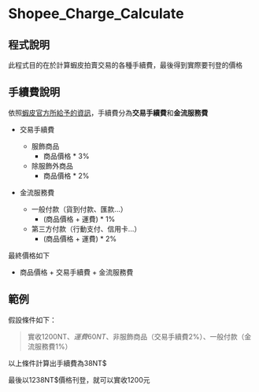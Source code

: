 # Shopee_Charge_Calculate

## 程式說明
此程式目的在於計算蝦皮拍賣交易的各種手續費，最後得到實際要刊登的價格

## 手續費說明
依照[蝦皮官方所給予的資訊](https://help.shopee.tw/s/article/%E4%BB%80%E9%BA%BC%E6%98%AF%E6%88%90%E4%BA%A4%E6%89%8B%E7%BA%8C%E8%B2%BB-%E9%80%99%E8%A6%81%E5%A6%82%E4%BD%95%E8%A8%88%E7%AE%97-1542986414624)，手續費分為**交易手續費**和**金流服務費**

- 交易手續費
  - 服飾商品
    - 商品價格 * 3%
  - 除服飾外商品
    - 商品價格 * 2%
    
- 金流服務費
  - 一般付款（貨到付款、匯款...）
    - (商品價格 + 運費) * 1%
  - 第三方付款（行動支付、信用卡...）
    - (商品價格 + 運費) * 2%
    
最終價格如下
  - 商品價格 + 交易手續費 + 金流服務費
  
## 範例
假設條件如下：

> 實收1200NT$、運費60NT$、非服飾商品（交易手續費2%）、一般付款（金流服務費1%）

以上條件計算出手續費為38NT$

最後以1238NT$價格刊登，就可以實收1200元
